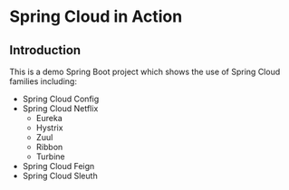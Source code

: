 # Spring Cloud in Action

## Introduction

This is a demo Spring Boot project which shows the use of Spring Cloud families including:

* Spring Cloud Config
* Spring Cloud Netflix
    - Eureka
    - Hystrix
    - Zuul
    - Ribbon
    - Turbine
* Spring Cloud Feign
* Spring Cloud Sleuth
